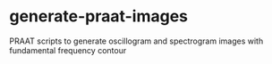# generate-praat-images
PRAAT scripts to generate oscillogram and spectrogram images with fundamental frequency contour
